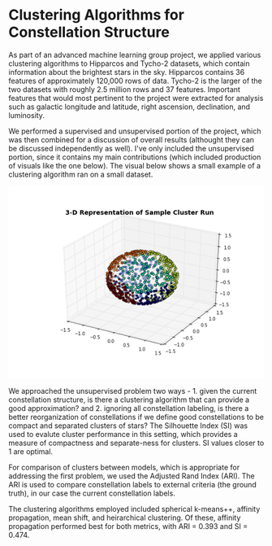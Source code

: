 # Clustering Algorithms for Constellation Structure

As part of an advanced machine learning group project, we applied various clustering algorithms to Hipparcos and Tycho-2 datasets, which contain information about the brightest stars in the sky. Hipparcos contains 36 features of approximately 120,000 rows of data. Tycho-2 is the larger of the two datasets with roughly 2.5 million rows and 37 features. Important features that would most pertinent to the project were extracted for analysis such as galactic longitude and latitude, right ascension, declination, and luminosity.

We performed a supervised and unsupervised portion of the project, which was then combined for a discussion of overall results (althought they can be discussed independently as well). I've only included the unsupervised portion, since it contains my main contributions (which included production of visuals like the one below). The visual below shows a small example of a clustering algorithm ran on a small dataset.

![alt tag](https://github.com/ksiegler1/ConstellationClustering/blob/master/visualexample.png)

We approached the unsupervised problem two ways - 1. given the current constellation structure, is there a clustering algorithm that can provide a good approximation? and 2. ignoring all constellation labeling, is there a better reorganization of constellations if we define good constellations to be compact and separated clusters of stars? The Silhouette Index (SI) was used to evalute cluster performance in this setting, which provides a measure of compactness and separate-ness for clusters. SI values closer to 1 are optimal.

For comparison of clusters between models, which is appropriate for addressing the first problem, we used the Adjusted Rand Index (ARI). The ARI is used to compare constellation labels to external criteria (the ground truth), in our case the current constellation labels.

The clustering algorithms employed included spherical k-means++, affinity propagation, mean shift, and heirarchical clustering. Of these, affinity propagation performed best for both metrics, with ARI = 0.393 and SI = 0.474.

